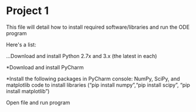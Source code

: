 # Project 1

This file will detail how to install required software/libraries and run the ODE program

Here's a list:

...Download and install Python 2.7x and 3.x (the latest in each)

*Download and install PyCharm

*Install the following packages in PyCharm console: NumPy, SciPy, and matplotlib code to install libraries (“pip install numpy”,“pip install scipy”, “pip install matplotlib”)

Open file and run program
